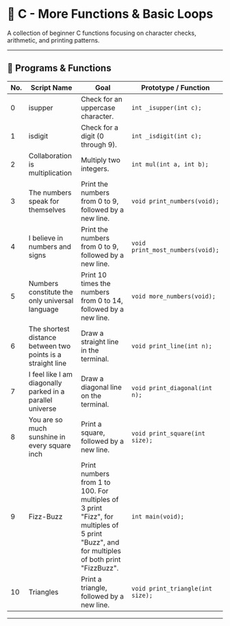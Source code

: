 # 🚀 C - More Functions & Basic Loops

A collection of beginner C functions focusing on character checks, arithmetic, and printing patterns.

---

## 🔧 Programs & Functions

| No. | Script Name                                                 | Goal                                                                                                                                       | Prototype / Function             |
| --- | ----------------------------------------------------------- | ------------------------------------------------------------------------------------------------------------------------------------------ | -------------------------------- |
| 0   | isupper                                                     | Check for an uppercase character.                                                                                                          | `int _isupper(int c);`           |
| 1   | isdigit                                                     | Check for a digit (0 through 9).                                                                                                           | `int _isdigit(int c);`           |
| 2   | Collaboration is multiplication                             | Multiply two integers.                                                                                                                     | `int mul(int a, int b);`         |
| 3   | The numbers speak for themselves                            | Print the numbers from 0 to 9, followed by a new line.                                                                                     | `void print_numbers(void);`      |
| 4   | I believe in numbers and signs                              | Print the numbers from 0 to 9, followed by a new line.                                                                                     | `void print_most_numbers(void);` |
| 5   | Numbers constitute the only universal language              | Print 10 times the numbers from 0 to 14, followed by a new line.                                                                           | `void more_numbers(void);`       |
| 6   | The shortest distance between two points is a straight line | Draw a straight line in the terminal.                                                                                                      | `void print_line(int n);`        |
| 7   | I feel like I am diagonally parked in a parallel universe   | Draw a diagonal line on the terminal.                                                                                                      | `void print_diagonal(int n);`    |
| 8   | You are so much sunshine in every square inch               | Print a square, followed by a new line.                                                                                                    | `void print_square(int size);`   |
| 9   | Fizz-Buzz                                                   | Print numbers from 1 to 100. For multiples of 3 print "Fizz", for multiples of 5 print "Buzz", and for multiples of both print "FizzBuzz". | `int main(void);`                |
| 10  | Triangles                                                   | Print a triangle, followed by a new line.                                                                                                  | `void print_triangle(int size);` |


---
